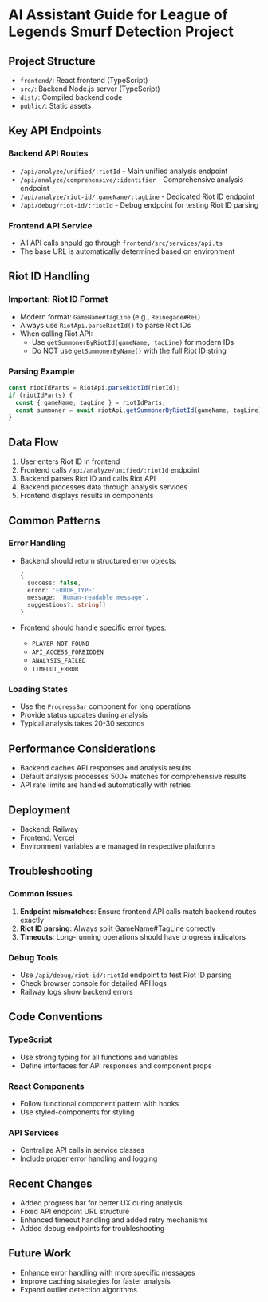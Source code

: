 # AI Assistant Guide for League of Legends Smurf Detection Project

## Project Structure
- `frontend/`: React frontend (TypeScript)
- `src/`: Backend Node.js server (TypeScript)
- `dist/`: Compiled backend code
- `public/`: Static assets

## Key API Endpoints

### Backend API Routes
- `/api/analyze/unified/:riotId` - Main unified analysis endpoint
- `/api/analyze/comprehensive/:identifier` - Comprehensive analysis endpoint
- `/api/analyze/riot-id/:gameName/:tagLine` - Dedicated Riot ID endpoint
- `/api/debug/riot-id/:riotId` - Debug endpoint for testing Riot ID parsing

### Frontend API Service
- All API calls should go through `frontend/src/services/api.ts`
- The base URL is automatically determined based on environment

## Riot ID Handling

### Important: Riot ID Format
- Modern format: `GameName#TagLine` (e.g., `Reinegade#Rei`)
- Always use `RiotApi.parseRiotId()` to parse Riot IDs
- When calling Riot API:
  - Use `getSummonerByRiotId(gameName, tagLine)` for modern IDs
  - Do NOT use `getSummonerByName()` with the full Riot ID string

### Parsing Example
```typescript
const riotIdParts = RiotApi.parseRiotId(riotId);
if (riotIdParts) {
  const { gameName, tagLine } = riotIdParts;
  const summoner = await riotApi.getSummonerByRiotId(gameName, tagLine);
}
```

## Data Flow

1. User enters Riot ID in frontend
2. Frontend calls `/api/analyze/unified/:riotId` endpoint
3. Backend parses Riot ID and calls Riot API
4. Backend processes data through analysis services
5. Frontend displays results in components

## Common Patterns

### Error Handling
- Backend should return structured error objects:
  ```typescript
  {
    success: false,
    error: 'ERROR_TYPE',
    message: 'Human-readable message',
    suggestions?: string[]
  }
  ```

- Frontend should handle specific error types:
  - `PLAYER_NOT_FOUND`
  - `API_ACCESS_FORBIDDEN`
  - `ANALYSIS_FAILED`
  - `TIMEOUT_ERROR`

### Loading States
- Use the `ProgressBar` component for long operations
- Provide status updates during analysis
- Typical analysis takes 20-30 seconds

## Performance Considerations

- Backend caches API responses and analysis results
- Default analysis processes 500+ matches for comprehensive results
- API rate limits are handled automatically with retries

## Deployment

- Backend: Railway
- Frontend: Vercel
- Environment variables are managed in respective platforms

## Troubleshooting

### Common Issues
1. **Endpoint mismatches**: Ensure frontend API calls match backend routes exactly
2. **Riot ID parsing**: Always split GameName#TagLine correctly
3. **Timeouts**: Long-running operations should have progress indicators

### Debug Tools
- Use `/api/debug/riot-id/:riotId` endpoint to test Riot ID parsing
- Check browser console for detailed API logs
- Railway logs show backend errors

## Code Conventions

### TypeScript
- Use strong typing for all functions and variables
- Define interfaces for API responses and component props

### React Components
- Follow functional component pattern with hooks
- Use styled-components for styling

### API Services
- Centralize API calls in service classes
- Include proper error handling and logging

## Recent Changes

- Added progress bar for better UX during analysis
- Fixed API endpoint URL structure
- Enhanced timeout handling and added retry mechanisms
- Added debug endpoints for troubleshooting

## Future Work

- Enhance error handling with more specific messages
- Improve caching strategies for faster analysis
- Expand outlier detection algorithms 